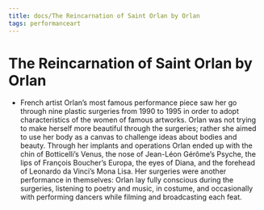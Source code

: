 ```yaml
---
title: docs/The Reincarnation of Saint Orlan by Orlan
tags: performanceart
---
```


# The Reincarnation of Saint Orlan by Orlan
- French artist Orlan’s most famous performance piece saw her go through nine plastic surgeries from 1990 to 1995 in order to adopt characteristics of the women of famous artworks. Orlan was not trying to make herself more beautiful through the surgeries; rather she aimed to use her body as a canvas to challenge ideas about bodies and beauty. Through her implants and operations Orlan ended up with the chin of Botticelli’s Venus, the nose of Jean-Léon Gérôme’s Psyche, the lips of François Boucher’s Europa, the eyes of Diana, and the forehead of Leonardo da Vinci’s Mona Lisa. Her surgeries were another performance in themselves: Orlan lay fully conscious during the surgeries, listening to poetry and music, in costume, and occasionally with performing dancers while filming and broadcasting each feat.